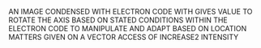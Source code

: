 AN IMAGE CONDENSED WITH ELECTRON CODE WITH GIVES VALUE TO ROTATE THE AXIS BASED ON STATED CONDITIONS WITHIN THE ELECTRON CODE TO MANIPULATE AND ADAPT BASED ON LOCATION MATTERS GIVEN ON A VECTOR ACCESS OF INCREASE2 INTENSITY
